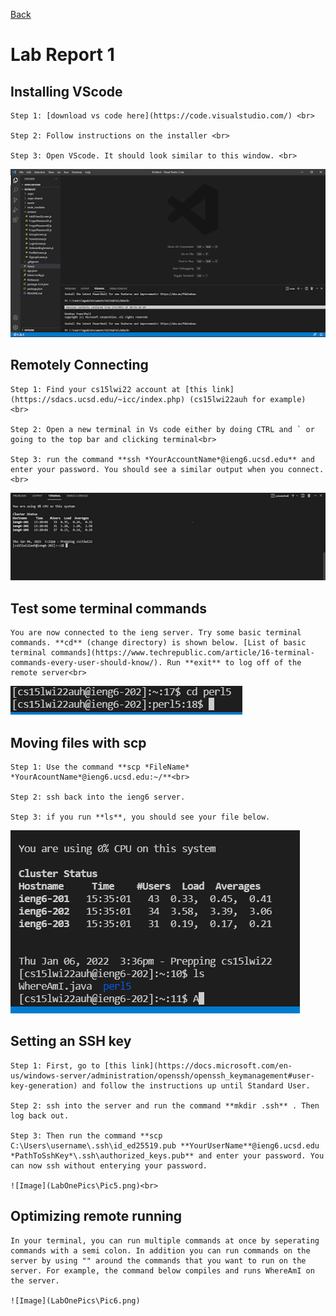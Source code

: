 [Back](https://darrengn.github.io/cse15l-lab-reports/index.html)

# Lab Report 1

## Installing VScode<br>
    Step 1: [download vs code here](https://code.visualstudio.com/) <br>

    Step 2: Follow instructions on the installer <br>

    Step 3: Open VScode. It should look similar to this window. <br>

![Image](LabOnePics\Pic1.png)<br>

## Remotely Connecting<br>
    Step 1: Find your cs15lwi22 account at [this link](https://sdacs.ucsd.edu/~icc/index.php) (cs15lwi22auh for example) <br>

    Step 2: Open a new terminal in Vs code either by doing CTRL and ` or going to the top bar and clicking terminal<br>

    Step 3: run the command **ssh *YourAccountName*@ieng6.ucsd.edu** and enter your password. You should see a similar output when you connect.<br>

![Image](LabOnePics\Pic2.png) <br>

## Test some terminal commands<br>

    You are now connected to the ieng server. Try some basic terminal commands. **cd** (change directory) is shown below. [List of basic terminal commands](https://www.techrepublic.com/article/16-terminal-commands-every-user-should-know/). Run **exit** to log off of the remote server<br>

![Image](LabOnePics\Pic3.png) <br>

## Moving files with scp<br>
    Step 1: Use the command **scp *FileName* *YourAcountName*@ieng6.ucsd.edu:~/**<br>

    Step 2: ssh back into the ieng6 server.

    Step 3: if you run **ls**, you should see your file below.

![Image](LabOnePics\Pic4.png)<br>

## Setting an SSH key <br>
    Step 1: First, go to [this link](https://docs.microsoft.com/en-us/windows-server/administration/openssh/openssh_keymanagement#user-key-generation) and follow the instructions up until Standard User.

    Step 2: ssh into the server and run the command **mkdir .ssh** . Then log back out.

    Step 3: Then run the command **scp C:\Users\username\.ssh\id_ed25519.pub **YourUserName**@ieng6.ucsd.edu *PathToSshKey*\.ssh\authorized_keys.pub** and enter your password. You can now ssh without enterying your password.

    ![Image](LabOnePics\Pic5.png)<br>

## Optimizing remote running<br>
    In your terminal, you can run multiple commands at once by seperating commands with a semi colon. In addition you can run commands on the server by using "" around the commands that you want to run on the server. For example, the command below compiles and runs WhereAmI on the server.
    
    ![Image](LabOnePics\Pic6.png)